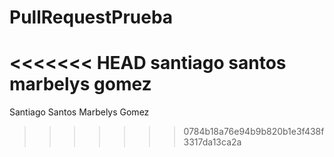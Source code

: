 # PullRequestPrueba
<<<<<<< HEAD
santiago santos
marbelys gomez
=======
Santiago Santos
Marbelys Gomez
>>>>>>> 0784b18a76e94b9b820b1e3f438f3317da13ca2a

